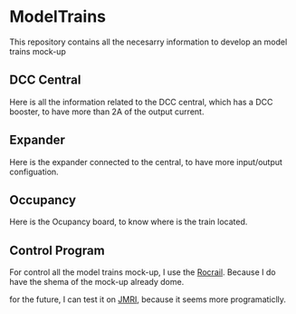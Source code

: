 # ModelTrains

This repository contains all the necesarry information to develop an model trains mock-up

## DCC Central

Here is all the information related to the DCC central, which has a DCC booster, to have more than 2A of the output current.

## Expander

Here is the expander connected to the central, to have more input/output configuation.

## Occupancy

Here is the Ocupancy board, to know where is the train located.

## Control Program

For control all the model trains mock-up, I use the [Rocrail](https://wiki.rocrail.net/doku.php?id=start). Because
I do have the shema of the mock-up already dome.

for the future, I can test it on [JMRI](https://www.jmri.org/), because it seems more programaticlly.
